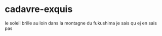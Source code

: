 # cadavre-exquis


le soleil brille au loin dans la montagne du fukushima 
je sais qu ej en sais pas

